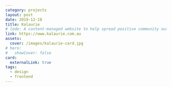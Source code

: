 ```yaml
---
category: projects
layout: post
date: 2019-12-18
title: Kalaurie
# lede: A content-managed website to help spread positive community outreach news.
link: https://www.kalaurie.com.au
assets:
  cover: /images/kalaurie-card.jpg
# hero:
#   showCover: false
card:
  externalLink: true
tags:
  - design
  - frontend
---
```


<!-- <Media image="/images/lendfirst-options-1440.jpg" />

<PostButton link="https://lendfirst.com.au/" label="Visit Lendfirst" /> -->

<script>
import Media from "../../src/components/Media";
import PostButton from "../../src/components/PostButton";
export default {
  components: {
    Media,
    PostButton
  }
}
</script>
